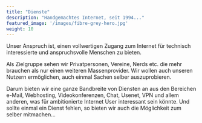 ```yaml
---
title: "Dienste"
description: "Handgemachtes Internet, seit 1994..."
featured_image: '/images/fibre-grey-hero.jpg'
weight: 10
---
```


Unser Anspruch ist, einen vollwertigen Zugang zum Internet für technisch interessierte und anspruchsvolle Menschen zu bieten.

Als Zielgruppe sehen wir Privatpersonen, Vereine, Nerds etc. die mehr brauchen als nur einen weiteren Massenprovider. Wir wollen auch unseren Nutzern ermöglichen, auch einmal Sachen selber 
auszuprobieren.

Darum bieten wir eine ganze Bandbreite von Diensten an aus den Bereichen e-Mail, Webhosting, Videokonferenzen, Chat, Usenet, VPN und allem anderen, was für ambitionierte Internet User interessant 
sein könnte. Und sollte einmal ein Dienst fehlen, so bieten wir auch die Möglichkeit zum selber mitmachen...

